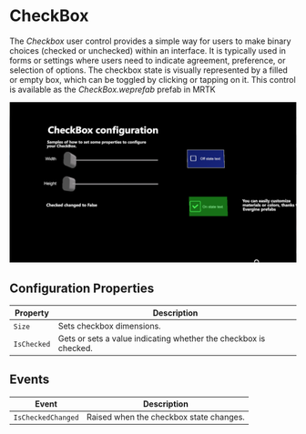 # CheckBox

The _Checkbox_ user control provides a simple way for users to make binary choices (checked or unchecked) within an interface. It is typically used in forms or settings where users need to indicate agreement, preference, or selection of options. The checkbox state is visually represented by a filled or empty box, which can be toggled by clicking or tapping on it. This control is available as the _CheckBox.weprefab_ prefab in MRTK

![CheckBox](images/checkbox.png)

## Configuration Properties

| Property     | Description                                                                                |
|--------------|--------------------------------------------------------------------------------------------|
| `Size`       | Sets checkbox dimensions.                                                                  |
| `IsChecked`  | Gets or sets a value indicating whether the checkbox is checked.                           |

## Events

| Event              | Description                                  |
|--------------------|----------------------------------------------|
| `IsCheckedChanged` | Raised when the checkbox state changes.      |
